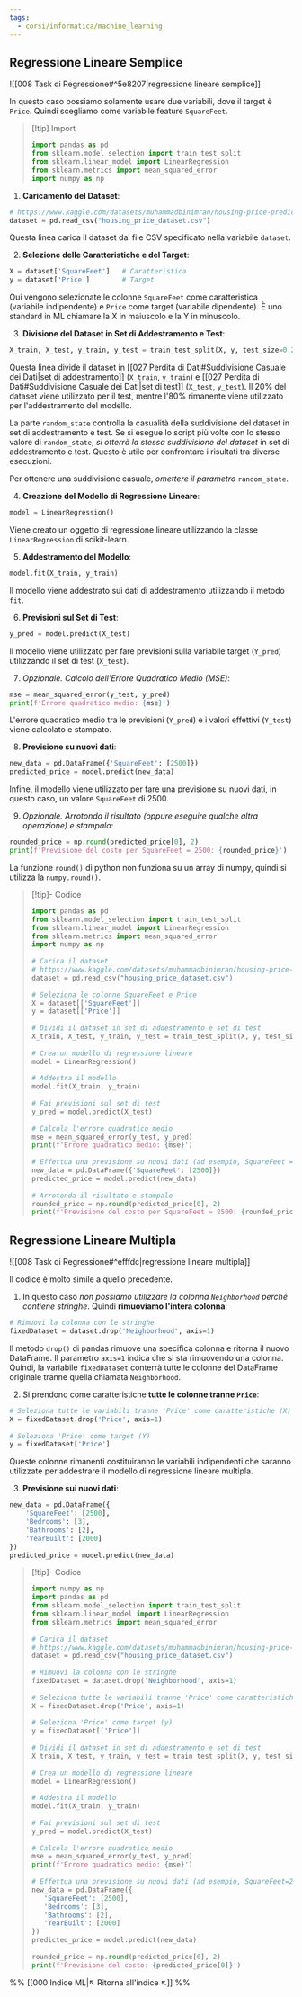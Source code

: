 ```yaml
---
tags:
  - corsi/informatica/machine_learning
---
```

## Regressione Lineare Semplice
![[008 Task di Regressione#^5e8207|regressione lineare semplice]]

In questo caso possiamo solamente usare due variabili, dove il target è `Price`. Quindi scegliamo come variabile feature `SquareFeet`.

> [!tip] Import
>```python
>import pandas as pd
>from sklearn.model_selection import train_test_split
>from sklearn.linear_model import LinearRegression
>from sklearn.metrics import mean_squared_error
>import numpy as np
>```

1. **Caricamento del Dataset**:
```python
# https://www.kaggle.com/datasets/muhammadbinimran/housing-price-prediction-data
dataset = pd.read_csv("housing_price_dataset.csv")
```

Questa linea carica il dataset dal file CSV specificato nella variabile `dataset`.

2. **Selezione delle Caratteristiche e del Target**:
```python
X = dataset['SquareFeet']   # Caratteristica
y = dataset['Price']        # Target
```

Qui vengono selezionate le colonne `SquareFeet` come caratteristica (variabile indipendente) e `Price` come target (variabile dipendente).
È uno standard in ML chiamare la X in maiuscolo e la Y in minuscolo.

3. **Divisione del Dataset in Set di Addestramento e Test**:
```python
X_train, X_test, y_train, y_test = train_test_split(X, y, test_size=0.2, random_state=42)
```
   
Questa linea divide il dataset in [[027 Perdita di Dati#Suddivisione Casuale dei Dati|set di addestramento]] (`X_train`, `y_train`) e [[027 Perdita di Dati#Suddivisione Casuale dei Dati|set di test]] (`X_test`, `y_test`). Il 20% del dataset viene utilizzato per il test, mentre l'80% rimanente viene utilizzato per l'addestramento del modello.

La parte `random_state` controlla la casualità della suddivisione del dataset in set di addestramento e test. Se si esegue lo script più volte con lo stesso valore di `random_state`, *si otterrà la stessa suddivisione del dataset* in set di addestramento e test. Questo è utile per confrontare i risultati tra diverse esecuzioni.

Per ottenere una suddivisione casuale, *omettere il parametro* `random_state`.

4. **Creazione del Modello di Regressione Lineare**:
```python
model = LinearRegression()
```
   Viene creato un oggetto di regressione lineare utilizzando la classe `LinearRegression` di scikit-learn.

5. **Addestramento del Modello**:
```python
model.fit(X_train, y_train)
```
   Il modello viene addestrato sui dati di addestramento utilizzando il metodo `fit`.

6. **Previsioni sul Set di Test**:
```python
y_pred = model.predict(X_test)
```
   Il modello viene utilizzato per fare previsioni sulla variabile target (`Y_pred`) utilizzando il set di test (`X_test`).

7. *Opzionale. Calcolo dell'Errore Quadratico Medio (MSE)*:
```python
mse = mean_squared_error(y_test, y_pred)
print(f'Errore quadratico medio: {mse}')
```
   L'errore quadratico medio tra le previsioni (`Y_pred`) e i valori effettivi (`Y_test`) viene calcolato e stampato.

8. **Previsione su nuovi dati**:
```python
new_data = pd.DataFrame({'SquareFeet': [2500]})
predicted_price = model.predict(new_data)
```
   Infine, il modello viene utilizzato per fare una previsione su nuovi dati, in questo caso, un valore `SquareFeet` di 2500.

9. *Opzionale. Arrotonda il risultato (oppure eseguire qualche altra operazione) e stampalo*:
```python
rounded_price = np.round(predicted_price[0], 2)  
print(f'Previsione del costo per SquareFeet = 2500: {rounded_price}')
```
   La funzione `round()` di python non funziona su un array di numpy, quindi si utilizza la `numpy.round()`.

> [!tip]- Codice
>```python
>import pandas as pd  
>from sklearn.model_selection import train_test_split  
>from sklearn.linear_model import LinearRegression  
>from sklearn.metrics import mean_squared_error  
>import numpy as np  
>  
># Carica il dataset  
># https://www.kaggle.com/datasets/muhammadbinimran/housing-price-prediction-data
>dataset = pd.read_csv("housing_price_dataset.csv")  
>  
># Seleziona le colonne SquareFeet e Price  
>X = dataset[['SquareFeet']]  
>y = dataset[['Price']]  
>  
># Dividi il dataset in set di addestramento e set di test  
>X_train, X_test, y_train, y_test = train_test_split(X, y, test_size=0.2, random_state=42)  
>  
># Crea un modello di regressione lineare  
>model = LinearRegression()  
>  
># Addestra il modello  
>model.fit(X_train, y_train)  
>  
># Fai previsioni sul set di test  
>y_pred = model.predict(X_test)  
>  
># Calcola l'errore quadratico medio  
>mse = mean_squared_error(y_test, y_pred)  
>print(f'Errore quadratico medio: {mse}')  
>  
># Effettua una previsione su nuovi dati (ad esempio, SquareFeet = 2500)  
>new_data = pd.DataFrame({'SquareFeet': [2500]})  
>predicted_price = model.predict(new_data)  
>  
># Arrotonda il risultato e stampalo  
>rounded_price = np.round(predicted_price[0], 2)  
>print(f'Previsione del costo per SquareFeet = 2500: {rounded_price}')
>```

## Regressione Lineare Multipla
![[008 Task di Regressione#^efffdc|regressione lineare multipla]]

Il codice è molto simile a quello precedente.

1. In questo caso *non possiamo utilizzare la colonna `Neighborhood` perché contiene stringhe*. Quindi **rimuoviamo l'intera colonna**:
```python
# Rimuovi la colonna con le stringhe  
fixedDataset = dataset.drop('Neighborhood', axis=1)
```

Il metodo `drop()` di pandas rimuove una specifica colonna e ritorna il nuovo DataFrame. Il parametro `axis=1` indica che si sta rimuovendo una colonna.
Quindi, la variabile `fixedDataset` conterrà tutte le colonne del DataFrame originale tranne quella chiamata `Neighborhood`.

2. Si prendono come caratteristiche **tutte le colonne tranne `Price`**:
```python
# Seleziona tutte le variabili tranne 'Price' come caratteristiche (X)  
X = fixedDataset.drop('Price', axis=1)  
  
# Seleziona 'Price' come target (Y)  
y = fixedDataset['Price']
```

Queste colonne rimanenti costituiranno le variabili indipendenti che saranno utilizzate per addestrare il modello di regressione lineare multipla.

3. **Previsione sui nuovi dati**:
```python
new_data = pd.DataFrame({  
    'SquareFeet': [2500],
    'Bedrooms': [3], 
    'Bathrooms': [2],
    'YearBuilt': [2000]
})
predicted_price = model.predict(new_data)
```

> [!tip]- Codice
>```python
>import numpy as np  
>import pandas as pd  
>from sklearn.model_selection import train_test_split  
>from sklearn.linear_model import LinearRegression  
>from sklearn.metrics import mean_squared_error  
>  
># Carica il dataset  
># https://www.kaggle.com/datasets/muhammadbinimran/housing-price-prediction-data
>dataset = pd.read_csv("housing_price_dataset.csv")  
>  
># Rimuovi la colonna con le stringhe  
>fixedDataset = dataset.drop('Neighborhood', axis=1)  
>  
># Seleziona tutte le variabili tranne 'Price' come caratteristiche (X)  
>X = fixedDataset.drop('Price', axis=1)  
>  
># Seleziona 'Price' come target (y)  
>y = fixedDataset[['Price']]  
>  
># Dividi il dataset in set di addestramento e set di test  
>X_train, X_test, y_train, y_test = train_test_split(X, y, test_size=0.2, random_state=42)  
>  
># Crea un modello di regressione lineare  
>model = LinearRegression()  
>  
># Addestra il modello  
>model.fit(X_train, y_train)  
>  
># Fai previsioni sul set di test  
>y_pred = model.predict(X_test)  
>  
># Calcola l'errore quadratico medio  
>mse = mean_squared_error(y_test, y_pred)  
>print(f'Errore quadratico medio: {mse}')  
>  
># Effettua una previsione su nuovi dati (ad esempio, SquareFeet=2500, Bedrooms=3, Bathrooms=2, YearBuilt=2000)  
>new_data = pd.DataFrame({  
>    'SquareFeet': [2500],  
>    'Bedrooms': [3],  
>    'Bathrooms': [2],  
>    'YearBuilt': [2000]  
>})  
>predicted_price = model.predict(new_data)  
>  
>rounded_price = np.round(predicted_price[0], 2)  
>print(f'Previsione del costo: {predicted_price[0]}')
>```



%%
[[000 Indice ML|↖ Ritorna all'indice ↖]]
%%